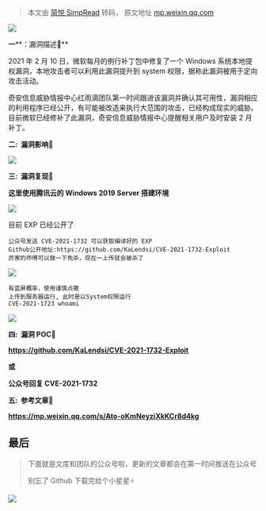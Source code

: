 > 本文由 [简悦 SimpRead](http://ksria.com/simpread/) 转码， 原文地址 [mp.weixin.qq.com](https://mp.weixin.qq.com/s/1D-BEcm39GkTN3Sx_MWU9g)

![](https://mmbiz.qpic.cn/mmbiz_gif/ibicicIH182el5PaBkbJ8nfmXVfbQx819qWWENXGA38BxibTAnuZz5ujFRic5ckEltsvWaKVRqOdVO88GrKT6I0NTTQ/640?wx_fmt=gif)

**一****：漏洞描述🐑**

2021 年 2 月 10 日，微软每月的例行补丁包中修复了一个 Windows 系统本地提权漏洞，本地攻击者可以利用此漏洞提升到 system 权限，据称此漏洞被用于定向攻击活动。

奇安信息威胁情报中心红雨滴团队第一时间跟进该漏洞并确认其可用性，漏洞相应的利用程序已经公开，有可能被改造来执行大范围的攻击，已经构成现实的威胁。目前微软已经修补了此漏洞，奇安信息威胁情报中心提醒相关用户及时安装 2 月补丁。

**二:  漏洞影响🐇**

![](https://mmbiz.qpic.cn/mmbiz_png/ibicicIH182el5C7gt4ujDhv38rezvU0QIXeuzfaslDuHic6HqLRUSf05xOsLw3Z09cCERFpJCKSd8gvYtZXqsHEFw/640?wx_fmt=png)

**三:  漏洞复现🐋**

**这里使用腾讯云的 Windows 2019 Server 搭建环境**

![](https://mmbiz.qpic.cn/mmbiz_png/ibicicIH182el5C7gt4ujDhv38rezvU0QIXkUVkKKCWFH9rRo98Gn0wZW9njSby4RCS9IRmOYiakFA73IIo7dTTOgw/640?wx_fmt=png)

目前 EXP 已经公开了  

```
公众号发送 CVE-2021-1732 可以获取编译好的 EXP
Github公开地址:https://github.com/KaLendsi/CVE-2021-1732-Exploit
厉害的师傅可以做一下免杀，现在一上传就会被杀了
```

![](https://mmbiz.qpic.cn/mmbiz_png/ibicicIH182el5C7gt4ujDhv38rezvU0QIXjSCCETLv31qtwFVGSwHVhvupFVotVUibmeLFANiaeEFxmEgVZl6JpJLA/640?wx_fmt=png)

```
有蓝屏概率，使用谨慎点撒
上传到服务器运行, 此时是以System权限运行
CVE-2021-1723 whoami
```

![](https://mmbiz.qpic.cn/mmbiz_png/ibicicIH182el5C7gt4ujDhv38rezvU0QIXxLvMc4VCLlHEibnWmPBiafC3C6P68T2TIibMnjWQw2QlcbH6yaksHgnrw/640?wx_fmt=png)

****四:  漏洞 POC🦉****

**https://github.com/KaLendsi/CVE-2021-1732-Exploit**

**或**

**公众号回复 **CVE-2021-1732****

**五:  参考文章🦉**

**https://mp.weixin.qq.com/s/Ato-oKmNeyziXkKCr8d4kg**

最后
--

> 下面就是文库和团队的公众号啦，更新的文章都会在第一时间推送在公众号
> 
> 别忘了 Github 下载完给个小星星⭐

![](https://mmbiz.qpic.cn/mmbiz_png/ibicicIH182el6wnKTQvK0n8sFOQEEFQro75IHato7k7WJakCwObVtic8kOiagRSTylHIhHxg4DVKOhBFDazKkCMgvw/640?wx_fmt=png)